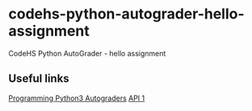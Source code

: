 # codehs-python-autograder-hello-assignment
 CodeHS Python AutoGrader - hello assignment
 ## Useful links
 [Programming Python3 Autograders]()
 [API 1](https://help.codehs.com/en/articles/3335521-codehs-autograders)

